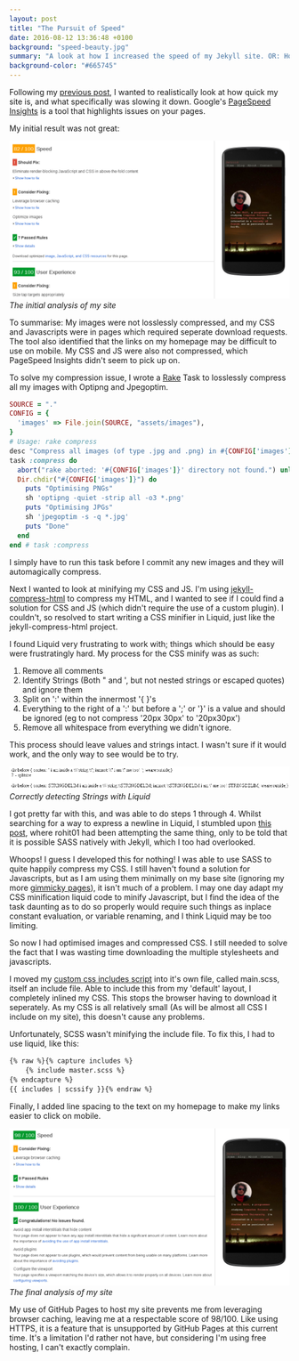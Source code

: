 ```yaml
---
layout: post
title: "The Pursuit of Speed"
date: 2016-08-12 13:36:48 +0100
background: "speed-beauty.jpg"
summary: "A look at how I increased the speed of my Jekyll site. OR: How I almost wrote a CSS Minifier."
background-color: "#665745"
---
```

Following my [previous post](/2016/07/30/meeting-dr-jekyll/),
I wanted to realistically look at how quick my site is,
and what specifically was slowing it down.
Google's [PageSpeed Insights](https://developers.google.com/speed/pagespeed/insights/)
is a tool that highlights issues on your pages.

My initial result was not great:

![The initial analysis of my site](/assets/images/speed-old.png)
*The initial analysis of my site*

To summarise: 
My images were not losslessly compressed,
and my CSS and Javascripts were in pages which required seperate download requests.
The tool also identified that the links on my homepage may be difficult to use on mobile.
My CSS and JS were also not compressed, which PageSpeed Insights didn't seem to pick up on.

To solve my compression issue, 
I wrote a [Rake](http://rake.rubyforge.org) Task to losslessly compress all my images with Optipng and Jpegoptim.

```rake
SOURCE = "."
CONFIG = {
  'images' => File.join(SOURCE, "assets/images"),
}
# Usage: rake compress
desc "Compress all images (of type .jpg and .png) in #{CONFIG['images']}"
task :compress do
  abort("rake aborted: '#{CONFIG['images']}' directory not found.") unless FileTest.directory?(CONFIG['images'])
  Dir.chdir("#{CONFIG['images']}") do
    puts "Optimising PNGs"
    sh 'optipng -quiet -strip all -o3 *.png'
    puts "Optimising JPGs"
    sh 'jpegoptim -s -q *.jpg'
    puts "Done"
  end
end # task :compress 
```

I simply have to run this task before I commit any new images and they will automagically compress.

Next I wanted to look at minifying my CSS and JS. 
I'm using [jekyll-compress-html](https://github.com/penibelst/jekyll-compress-html)
to compress my HTML, and I wanted to see if I could find a solution for CSS and JS
(which didn't require the use of a custom plugin).
I couldn't, so resolved to start writing a CSS minifier in Liquid,
just like the jekyll-compress-html project.

I found Liquid very frustrating to work with;
things which should be easy were frustratingly hard.
My process for the CSS minify was as such:

1. Remove all comments
2. Identify Strings (Both " and ', but not nested strings or escaped quotes) and ignore them
3. Split on ':' within the innermost '{ }'s
4. Everything to the right of a ':' but before a ';' or '}' is a value and should be ignored 
(eg to not compress '20px 30px' to '20px30px')
5. Remove all whitespace from everything we didn't ignore.

This process should leave values and strings intact. 
I wasn't sure if it would work, and the only way to see would be to try.

![Correctly detecting Strings with Liquid](/assets/images/speed-strings.png)
*Correctly detecting Strings with Liquid*

I got pretty far with this, and was able to do steps 1 through 4. 
Whilst searching for a way to express a newline in Liquid,
I stumbled upon [this post](http://stackoverflow.com/questions/25815329/how-to-declare-newline-character-variable-in-liquid-template),
where rohit01 had been attempting the same thing,
only to be told that it is possible SASS natively with Jekyll,
which I too had overlooked.

Whoops! I guess I developed this for nothing! 
I was able to use SASS to quite happily compress my CSS.
I still haven't found a solution for Javascripts,
but as I am using them minimally on my base site 
(ignoring my more [gimmicky pages](/hacking/)),
it isn't much of a problem. 
I may one day adapt my CSS minification liquid code to minify Javascript,
but I find the idea of the task daunting as to do so properly would require
such things as inplace constant evaluation, or variable renaming,
and I think Liquid may be too limiting.

So now I had optimised images and compressed CSS.
I still needed to solve the fact that I was wasting time downloading 
the multiple stylesheets and javascripts.

I moved my [custom css includes script](https://gist.github.com/Jetroid/bd71e5bbc2de763d0973e706efc91d7c)
into it's own file, called main.scss, itself an include file. 
Able to include this from my 'default' layout, I completely inlined my CSS.
This stops the browser having to download it seperately. 
As my CSS is all relatively small (As will be almost all CSS I include on my site),
this doesn't cause any problems.

Unfortunately, SCSS wasn't minifying the include file. 
To fix this, I had to use liquid, like this: 

```html
{% raw %}{% capture includes %}
	{% include master.scss %}
{% endcapture %}
{{ includes | scssify }}{% endraw %}
```

Finally, I added line spacing to the text on my homepage to make my links easier to click on mobile.

![The final analysis of my site](/assets/images/speed-new.png)
*The final analysis of my site*

My use of GitHub Pages to host my site prevents me from leveraging browser caching,
leaving me at a respectable score of 98/100.
Like using HTTPS, it is a feature that is unsupported by GitHub Pages at this current time.
It's a limitation I'd rather not have, but considering I'm using free hosting,
I can't exactly complain.
